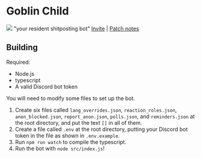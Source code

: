 Goblin Child
===

![](https://img.shields.io/badge/13-servers-blueviolet) "your resident shitposting bot"
[Invite](https://discord.com/oauth2/authorize?client_id=763525517931839520&permissions=8&scope=bot%20applications.commands) | [Patch notes](patch_notes.md)

Building
---

Required:
- Node.js
- typescript
- A valid Discord bot token

You will need to modify some files to set up the bot.  
1. Create six files called `lang_overrides.json`, `reaction_roles.json`, `anon_blocked.json`, `report_anon.json`, `polls.json`, and `reminders.json` at the root directory, and put the text `[]` in all of them.
2. Create a file called `.env` at the root directory, putting your Discord bot token in the file as shown in `.env.example`.
3. Run `npm run watch` to compile the typescript.
4. Run the bot with `node src/index.js`!
